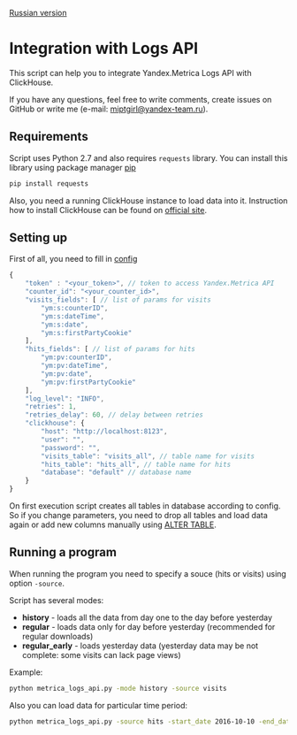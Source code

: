 [Russian version](README_RU.md)

# Integration with Logs API
This script can help you to integrate Yandex.Metrica Logs API with ClickHouse.

If you have any questions, feel free to write comments, create issues on GitHub or write me (e-mail: miptgirl@yandex-team.ru).

## Requirements
Script uses Python 2.7 and also requires `requests` library. You can install this library using package manager [pip](https://pip.pypa.io/en/stable/installing/)
```bash
pip install requests
```

Also, you need a running ClickHouse instance to load data into it. Instruction how to install ClickHouse can be found on [official site](https://clickhouse.yandex/).

## Setting up
First of all, you need to fill in [config](./configs/config.json)
```javascript
{
	"token" : "<your_token>", // token to access Yandex.Metrica API
	"counter_id": "<your_counter_id>",
	"visits_fields": [ // list of params for visits
	    "ym:s:counterID",
	    "ym:s:dateTime",
	    "ym:s:date",
	    "ym:s:firstPartyCookie"
	],
	"hits_fields": [ // list of params for hits
	    "ym:pv:counterID",
	    "ym:pv:dateTime",
	    "ym:pv:date",
	    "ym:pv:firstPartyCookie"
	],
	"log_level": "INFO", 
	"retries": 1, 
	"retries_delay": 60, // delay between retries
	"clickhouse": {
		"host": "http://localhost:8123", 
		"user": "", 
		"password": "",
		"visits_table": "visits_all", // table name for visits
		"hits_table": "hits_all", // table name for hits
		"database": "default" // database name
	}
}
```

On first execution script creates all tables in database according to config. So if you change parameters, you need to drop all tables and load data again or add new columns manually using [ALTER TABLE](https://clickhouse.yandex/reference_ru.html#ALTER).

## Running a program

When running the program you need to specify a souce (hits or visits) using option `-source`.

Script has several modes:
 * __history__ - loads all the data from day one to the day before yesterday
 * __regular__ - loads data only for day before yesterday (recommended for regular downloads)
 * __regular_early__ - loads yesterday data (yesterday data may be not complete: some visits can lack page views)
 
Example:
```bash
python metrica_logs_api.py -mode history -source visits
```

Also you can load data for particular time period:
```bash
python metrica_logs_api.py -source hits -start_date 2016-10-10 -end_date 2016-10-18
```
